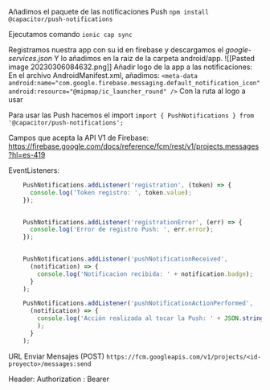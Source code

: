 Añadimos el paquete de las notificaciones Push
`npm install @capacitor/push-notifications`

Ejecutamos comando
`ionic cap sync`

Registramos nuestra app con su id en firebase y descargamos el *google-services.json*
Y lo añadimos en la raiz de la carpeta android/app.
![[Pasted image 20230306084632.png]]
Añadir logo de la app a las notificaciones:
En el archivo AndroidManifest.xml, añadimos:
`<meta-data android:name="com.google.firebase.messaging.default_notification_icon" android:resource="@mipmap/ic_launcher_round" />`
Con la ruta al logo a usar

Para usar las Push hacemos el import 
`import { PushNotifications } from '@capacitor/push-notifications';`

Campos que acepta la API V1 de Firebase:
https://firebase.google.com/docs/reference/fcm/rest/v1/projects.messages?hl=es-419


EventListeners:
```ts
	PushNotifications.addListener('registration', (token) => {
      console.log('Token registro: ', token.value);
    });

  
    PushNotifications.addListener('registrationError', (err) => {
      console.log('Error de registro Push: ', err.error);
    });

  
    PushNotifications.addListener('pushNotificationReceived',
      (notification) => {
        console.log('Notificacion recibida: ' + notification.badge);
      }
    );

	PushNotifications.addListener('pushNotificationActionPerformed',
      (notification) => {
        console.log('Acción realizada al tocar la Push: ' + JSON.stringify(notification)
        );
      }
    );
```

URL Enviar Mensajes (POST)
`https://fcm.googleapis.com/v1/projects/<id-proyecto>/messages:send`

Header: 
Authorization : Bearer <token Google OAuth>